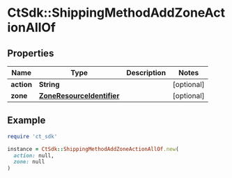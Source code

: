 # CtSdk::ShippingMethodAddZoneActionAllOf

## Properties

| Name | Type | Description | Notes |
| ---- | ---- | ----------- | ----- |
| **action** | **String** |  | [optional] |
| **zone** | [**ZoneResourceIdentifier**](ZoneResourceIdentifier.md) |  | [optional] |

## Example

```ruby
require 'ct_sdk'

instance = CtSdk::ShippingMethodAddZoneActionAllOf.new(
  action: null,
  zone: null
)
```


